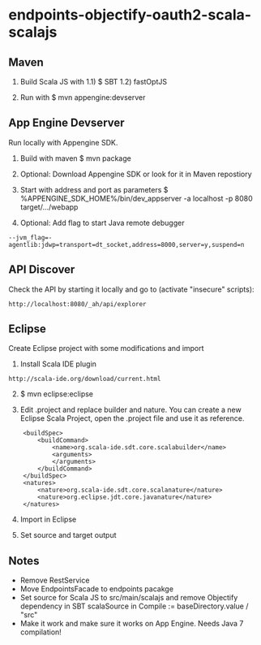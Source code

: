# endpoints-objectify-oauth2-scala-scalajs

Maven
-----

1) Build Scala JS with 1.1) $ SBT 1.2) fastOptJS

2) Run with $ mvn appengine:devserver

App Engine Devserver
--------------------

Run locally with Appengine SDK.

1) Build with maven $ mvn package

2) Optional: Download Appengine SDK or look for it in Maven repostiory

3) Start with address and port as parameters $ %APPENGINE_SDK_HOME%/bin/dev_appserver -a localhost -p 8080 target/.../webapp

4) Optional: Add flag to start Java remote debugger

```
--jvm_flag=-agentlib:jdwp=transport=dt_socket,address=8000,server=y,suspend=n
```

API Discover
------------

Check the API by starting it locally and go to (activate "insecure" scripts):

```
http://localhost:8080/_ah/api/explorer
``` 

Eclipse
-------

Create Eclipse project with some modifications and import

1) Install Scala IDE plugin

```
http://scala-ide.org/download/current.html
```

2) $ mvn eclipse:eclipse

3) Edit .project and replace builder and nature. You can create a new Eclipse Scala Project, open the .project file and use it as reference.

```
	<buildSpec>
		<buildCommand>
			<name>org.scala-ide.sdt.core.scalabuilder</name>
			<arguments>
			</arguments>
		</buildCommand>
	</buildSpec>
	<natures>
		<nature>org.scala-ide.sdt.core.scalanature</nature>
		<nature>org.eclipse.jdt.core.javanature</nature>
	</natures>
```
4) Import in Eclipse

5) Set source and target output

Notes
-----

- Remove RestService
- Move EndpointsFacade to endpoints pacakge
- Set source for Scala JS to src/main/scalajs and remove Objectify dependency in SBT scalaSource in Compile := baseDirectory.value / "src"
- Make it work and make sure it works on App Engine. Needs Java 7 compilation!
